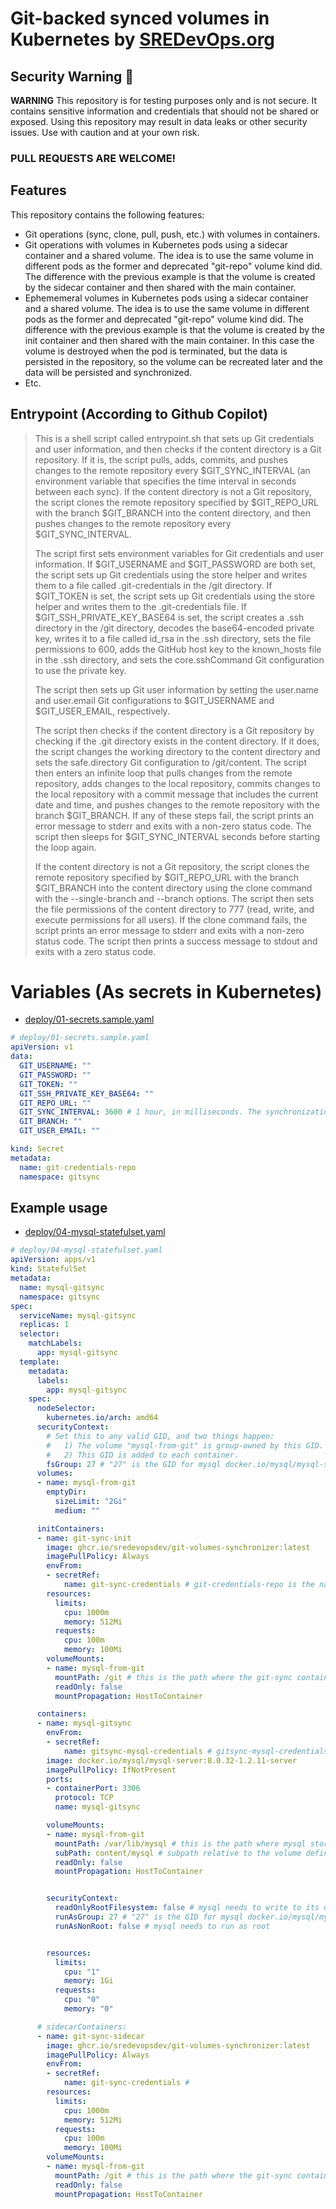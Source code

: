 # Git-backed synced volumes in Kubernetes by [SREDevOps.org](https://sredevops.org)

## Security Warning 🚨

**WARNING** This repository is for testing purposes only and is not secure. It contains sensitive information and credentials that should not be shared or exposed. Using this repository may result in data leaks or other security issues. Use with caution and at your own risk.

### PULL REQUESTS ARE WELCOME!

## Features

This repository contains the following features:

- Git operations (sync, clone, pull, push, etc.) with volumes in containers.
- Git operations with volumes in Kubernetes pods using a sidecar container and a shared volume. The idea is to use the same volume in different pods as the former and deprecated "git-repo" volume kind did. The difference with the previous example is that the volume is created by the sidecar container and then shared with the main container.
- Ephememeral volumes in Kubernetes pods using a sidecar container and a shared volume. The idea is to use the same volume in different pods as the former and deprecated "git-repo" volume kind did. The difference with the previous example is that the volume is created by the init container and then shared with the main container. In this case the volume is destroyed when the pod is terminated, but the data is persisted in the repository, so the volume can be recreated later and the data will be persisted and synchronized.
- Etc.

## Entrypoint (According to Github Copilot)

> This is a shell script called entrypoint.sh that sets up Git credentials and user information, and then checks if the content directory is a Git repository. If it is, the script pulls, adds, commits, and pushes changes to the remote repository every $GIT_SYNC_INTERVAL (an environment variable that specifies the time interval in seconds between each sync). If the content directory is not a Git repository, the script clones the remote repository specified by $GIT_REPO_URL with the branch $GIT_BRANCH into the content directory, and then pushes changes to the remote repository every $GIT_SYNC_INTERVAL.
>
> The script first sets environment variables for Git credentials and user information. If $GIT_USERNAME and $GIT_PASSWORD are both set, the script sets up Git credentials using the store helper and writes them to a file called .git-credentials in the /git directory. If $GIT_TOKEN is set, the script sets up Git credentials using the store helper and writes them to the .git-credentials file. If $GIT_SSH_PRIVATE_KEY_BASE64 is set, the script creates a .ssh directory in the /git directory, decodes the base64-encoded private key, writes it to a file called id_rsa in the .ssh directory, sets the file permissions to 600, adds the GitHub host key to the known_hosts file in the .ssh directory, and sets the core.sshCommand Git configuration to use the private key.
>
> The script then sets up Git user information by setting the user.name and user.email Git configurations to $GIT_USERNAME and $GIT_USER_EMAIL, respectively.
>
> The script then checks if the content directory is a Git repository by checking if the .git directory exists in the content directory. If it does, the script changes the working directory to the content directory and sets the safe.directory Git configuration to /git/content. The script then enters an infinite loop that pulls changes from the remote repository, adds changes to the local repository, commits changes to the local repository with a commit message that includes the current date and time, and pushes changes to the remote repository with the branch $GIT_BRANCH. If any of these steps fail, the script prints an error message to stderr and exits with a non-zero status code. The script then sleeps for $GIT_SYNC_INTERVAL seconds before starting the loop again.
> 
> If the content directory is not a Git repository, the script clones the remote repository specified by $GIT_REPO_URL with the branch $GIT_BRANCH into the content directory using the clone command with the --single-branch and --branch options. The script then sets the file permissions of the content directory to 777 (read, write, and execute permissions for all users). If the clone command fails, the script prints an error message to stderr and exits with a non-zero status code. The script then prints a success message to stdout and exits with a zero status code.

# Variables (As secrets in Kubernetes)

- [deploy/01-secrets.sample.yaml](deploy/01-secrets.sample.yaml)

```yaml
# deploy/01-secrets.sample.yaml
apiVersion: v1
data:
  GIT_USERNAME: ""
  GIT_PASSWORD: ""
  GIT_TOKEN: ""
  GIT_SSH_PRIVATE_KEY_BASE64: ""
  GIT_REPO_URL: ""
  GIT_SYNC_INTERVAL: 3600 # 1 hour, in milliseconds. The synchronization interval is used to configure the synchronization process.
  GIT_BRANCH: ""
  GIT_USER_EMAIL: ""

kind: Secret
metadata:
  name: git-credentials-repo
  namespace: gitsync
```

## Example usage

- [deploy/04-mysql-statefulset.yaml](deploy/04-mysql-statefulset.yaml)

```yaml
# deploy/04-mysql-statefulset.yaml
apiVersion: apps/v1
kind: StatefulSet
metadata:
  name: mysql-gitsync
  namespace: gitsync
spec:
  serviceName: mysql-gitsync
  replicas: 1
  selector:
    matchLabels:
      app: mysql-gitsync
  template:
    metadata:
      labels:
        app: mysql-gitsync
    spec:
      nodeSelector:
        kubernetes.io/arch: amd64
      securityContext:
        # Set this to any valid GID, and two things happen:
        #   1) The volume "mysql-from-git" is group-owned by this GID.
        #   2) This GID is added to each container.
        fsGroup: 27 # "27" is the GID for mysql docker.io/mysql/mysql-server:8.0.32-1.2.11-server
      volumes:
      - name: mysql-from-git
        emptyDir:
          sizeLimit: "2Gi"
          medium: ""

      initContainers:
      - name: git-sync-init
        image: ghcr.io/sredevopsdev/git-volumes-synchronizer:latest
        imagePullPolicy: Always
        envFrom:
        - secretRef:
            name: git-sync-credentials # git-credentials-repo is the name of the secret containing the git credentials GITSYNC_PASSWORD and GITSYNC_USERNAME
        resources:
          limits:
            cpu: 1000m
            memory: 512Mi
          requests:
            cpu: 100m
            memory: 100Mi
        volumeMounts:
        - name: mysql-from-git
          mountPath: /git # this is the path where the git-sync container will store the mysql data
          readOnly: false
          mountPropagation: HostToContainer

      containers:
      - name: mysql-gitsync
        envFrom:
        - secretRef:
            name: gitsync-mysql-credentials # gitsync-mysql-credentials is the name of the secret containing the mysql credentials MYSQL_DATABASE, MYSQL_PASSWORD, MYSQL_ROOT_HOST, MYSQL_ROOT_PASSWORD, MYSQL_USER, MYSQL_USER_HOST
        image: docker.io/mysql/mysql-server:8.0.32-1.2.11-server
        imagePullPolicy: IfNotPresent
        ports:
        - containerPort: 3306
          protocol: TCP
          name: mysql-gitsync

        volumeMounts:
        - name: mysql-from-git
          mountPath: /var/lib/mysql # this is the path where mysql stores its data
          subPath: content/mysql # subpath relative to the volume defined in the container image and in this case a subfolder in the repo itself
          readOnly: false
          mountPropagation: HostToContainer


        securityContext:
          readOnlyRootFilesystem: false # mysql needs to write to its data directory
          runAsGroup: 27 # "27" is the GID for mysql docker.io/mysql/mysql-server:8.0.32-1.2.11-server
          runAsNonRoot: false # mysql needs to run as root


        resources:
          limits:
            cpu: "1"
            memory: 1Gi
          requests:
            cpu: "0"
            memory: "0"

      # sidecarContainers:
      - name: git-sync-sidecar
        image: ghcr.io/sredevopsdev/git-volumes-synchronizer:latest
        imagePullPolicy: Always
        envFrom:
        - secretRef:
            name: git-sync-credentials # 
        resources:
          limits:
            cpu: 1000m
            memory: 512Mi
          requests:
            cpu: 100m
            memory: 100Mi
        volumeMounts:
        - name: mysql-from-git
          mountPath: /git # this is the path where the git-sync container will store the mysql data
          readOnly: false
          mountPropagation: HostToContainer
```
